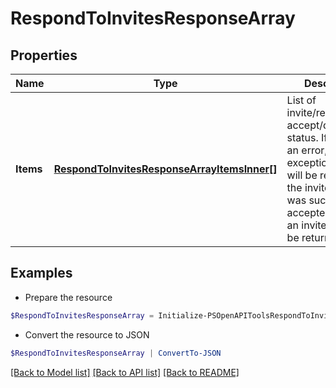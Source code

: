 # RespondToInvitesResponseArray
## Properties

Name | Type | Description | Notes
------------ | ------------- | ------------- | -------------
**Items** | [**RespondToInvitesResponseArrayItemsInner[]**](RespondToInvitesResponseArrayItemsInner.md) | List of invite/request accept/decline status. If there is an error, an exception object will be returned. If the invite/request was successfully accepted/declined, an invite object will be returned. | [optional] 

## Examples

- Prepare the resource
```powershell
$RespondToInvitesResponseArray = Initialize-PSOpenAPIToolsRespondToInvitesResponseArray  -Items null
```

- Convert the resource to JSON
```powershell
$RespondToInvitesResponseArray | ConvertTo-JSON
```

[[Back to Model list]](../README.md#documentation-for-models) [[Back to API list]](../README.md#documentation-for-api-endpoints) [[Back to README]](../README.md)

